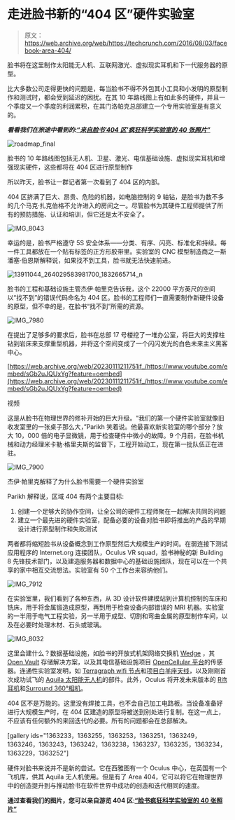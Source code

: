 # 走进脸书新的“404 区”硬件实验室 

> 原文：<https://web.archive.org/web/https://techcrunch.com/2016/08/03/facebook-area-404/>

脸书将在这里制作太阳能无人机、互联网激光、虚拟现实耳机和下一代服务器的原型。

比大多数公司走得更快的问题是，每当脸书不得不外包其小工具和小发明的原型制作和测试时，都会受到延迟的困扰。在其 10 年路线图上有如此多的硬件，并且一个季度又一个季度的利润累积，在其门洛帕克总部建立一个专用实验室是有意义的。

***看看我们在旅途中看到的:[“来自脸书‘404 区’疯狂科学实验室的 40 张照片”](https://web.archive.org/web/20230111211751/https://techcrunch.com/gallery/facebook-hardware-lab/)***

![roadmap_final](img/969ee1ae39be2aa0a9ddf133a3f46831.png)

脸书的 10 年路线图包括无人机、卫星、激光、电信基础设施、虚拟现实耳机和增强现实硬件，这些都将在 404 区进行原型制作

所以昨天，脸书让一群记者第一次看到了 404 区的内部。

404 区挤满了巨大、昂贵、危险的机器，如电脑控制的 9 轴钻，是脸书为数不多的几个马克·扎克伯格不允许进入的房间之一。尽管脸书为其硬件工程师提供了所有的预防措施、认证和培训，但它还是太不安全了。

![IMG_8043](img/ca11300003d8245c1886175c1ff5fa70.png)

幸运的是，脸书严格遵守 5S 安全体系——分类、有序、闪亮、标准化和持续。每一件工具都放在一个贴有标签的正方形胶带里。实验室的 CNC 模型制造商之一斯潘塞·伯恩斯解释说，如果找不到工具，脸书就无法快速前进。

![13911044_264029583981700_1832665714_n](img/07cfc542db8dbfa923b438d96d9fd005.png)

脸书的工程和基础设施主管杰伊·帕里克告诉我，这个 22000 平方英尺的空间以“找不到”的错误代码命名为 404 区。脸书的工程师们一直需要制作新硬件设备的原型，但不幸的是，在脸书“找不到”所需的资源。

![IMG_7980](img/d8d4e39fef54cb0e532a36000dd3bf72.png)

在提出了足够多的要求后，脸书在总部 17 号楼挖了一堆办公室，将巨大的支撑柱钻到岩床来支撑重型机器，并将这个空间变成了一个闪闪发光的白色未来主义黑客中心。

[https://web.archive.org/web/20230111211751if_/https://www.youtube.com/embed/sGb2uJQUxYg?feature=oembed](https://web.archive.org/web/20230111211751if_/https://www.youtube.com/embed/sGb2uJQUxYg?feature=oembed)

视频

这是从脸书在物理世界的修补开始的巨大升级。“我们的第一个硬件实验室就像旧收发室里的一张桌子那么大，”Parikh 笑着说。他最喜欢新实验室的哪个部分？放大 10，000 倍的电子显微镜，用于检查硬件中微小的故障。9 个月前，在脸书机械和动力经理米卡勒·格里夫斯的监督下，工程开始动工，现在第一批队伍正在进驻。

![IMG_7900](img/998e90c73c9ebbe7eff22d1491da6405.png)

杰伊·帕里克解释了为什么脸书需要一个硬件实验室

Parikh 解释说，区域 404 有两个主要目标:

1.  创建一个足够大的协作空间，让全公司的硬件工程师聚在一起解决共同的问题
2.  建立一个最先进的硬件实验室，配备必要的设备对脸书即将推出的产品的早期设计进行原型制作和失败测试

两者都将缩短脸书从设备概念到工作原型然后大规模生产的时间。在弱连接下测试应用程序的 Internet.org 连接团队，Oculus VR squad，脸书神秘的新 Building 8 先锋技术部门，以及建造服务器和数据中心的基础设施团队，现在可以在一个共享的家中相互交流想法。实验室有 50 个工作台来容纳他们。

![IMG_7912](img/c4679ae86e58be6601f3c70146a4e3a4.png)

在实验室里，我们看到了各种东西，从 3D 设计软件建模站到计算机控制的车床和铣床，用于将金属锻造成原型，再到用于检查设备内部错误的 MRI 机器。实验室的一半用于电气工程实验，另一半用于成型、切割和弯曲金属的原型制作车间，以及在必要时处理木材、石头或玻璃。

![IMG_8032](img/212921756828bc03a6b078448173fcd4.png)

这里会建什么？数据基础设施，如脸书的开放式机架网络交换机 [Wedge](https://web.archive.org/web/20230111211751/https://code.facebook.com/posts/681382905244727/introducing-wedge-and-fboss-the-next-steps-toward-a-disaggregated-network/) ，其 [Open Vault](https://web.archive.org/web/20230111211751/http://www.opencompute.org/projects/open-vault-storage/) 存储解决方案，以及其电信基础设施项目 [OpenCellular 平台](https://web.archive.org/web/20230111211751/https://code.facebook.com/posts/1754757044806180/introducing-opencellular-an-open-source-wireless-access-platform/)的传感器。连通性实验室发明，如 [Terragraph wifi 节点](https://web.archive.org/web/20230111211751/https://techcrunch.com/2016/04/13/terragraph/)和[项目白羊座天线](https://web.archive.org/web/20230111211751/https://code.facebook.com/posts/1072680049445290/introducing-facebook-s-new-terrestrial-connectivity-systems-terragraph-and-project-aries/)，以及刚刚首次成功试飞的 [Aquila 太阳能无人机](https://web.archive.org/web/20230111211751/https://techcrunch.com/2016/07/21/faceplane/)的部件。此外，Oculus 将开发未来版本的 [Rift 耳机](https://web.archive.org/web/20230111211751/https://techcrunch.com/2016/03/28/review-the-oculus-rift/)和[Surround 360°相机](https://web.archive.org/web/20230111211751/https://techcrunch.com/2016/07/26/if-you-source-it-they-will-build/)。

404 区不是万能的。这里没有焊接工具，也不会自己加工电路板。当设备准备好进行大规模生产时，在 404 区建造的原型将被送到别处进行复制。在这一点上，不应该有任何额外的来回迭代的必要。所有的问题都会在总部解决。

[gallery ids="1363233，1363255，1363253，1363251，1363249，1363246，1363243，1363242，1363238，1363237，1363235，1363234，1363229，1363252"]

硬件对脸书来说并不是新的尝试。它在西雅图有一个 Oculus 中心，在英国有一个飞机库，供其 Aquila 无人机使用。但是有了 Area 404，它可以将它在物理世界中的创造提升到与推动脸书在软件世界中成功的创造和迭代相同的速度。

**通过查看我们的图片，您可以亲自游览 404 区:[“脸书疯狂科学实验室的 40 张照片”](https://web.archive.org/web/20230111211751/https://techcrunch.com/gallery/facebook-hardware-lab/)**